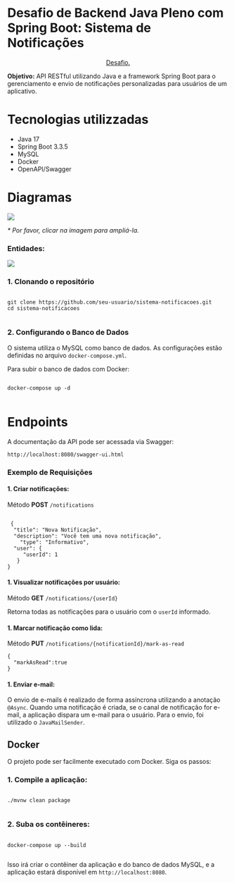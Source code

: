 <h1>Desafio de Backend Java Pleno com Spring Boot: Sistema de Notificações</h1>
<p align="center"><a href="https://github.com/MV-Mobilidade/coding_challenge/tree/main">Desafio.</a></p>
<b>Objetivo:</b> API RESTful utilizando Java e a framework Spring Boot para o gerenciamento e envio de notificações personalizadas para usuários de um aplicativo.

<h1>Tecnologias utilizzadas</h1>
<ul>
  <li>Java 17</li>
  <li>Spring Boot 3.3.5</li>
  <li>MySQL</li>
  <li>Docker</li>
  <li>OpenAPI/Swagger</li>
</ul>

<h1>Diagramas</h1>
<img src="https://i.imgur.com/9IoJUwN.png">
<p><i>* Por favor, clicar na imagem para ampliá-la.</i></p>

<h3>Entidades:</h3>
<img src="https://i.imgur.com/rxO5DxT.png">

<h3>1. Clonando o repositório</h3>
    <pre><code>
git clone https://github.com/seu-usuario/sistema-notificacoes.git
cd sistema-notificacoes
    </code></pre>

<h3>2. Configurando o Banco de Dados</h3>
    <p>O sistema utiliza o MySQL como banco de dados. As configurações estão definidas no arquivo <code>docker-compose.yml</code>.</p>
    <p>Para subir o banco de dados com Docker:</p>
    <pre><code>
docker-compose up -d
    </code></pre>

<h1>Endpoints</h1>
 <p>A documentação da API pode ser acessada via Swagger:</p>
<code>http://localhost:8080/swagger-ui.html</code>


 <h3>Exemplo de Requisições</h3>
 <h4>1. Criar notificações:</h4>
 <p>Método <b>POST</b> <code>/notifications</code></p>
 <pre><code>
 {
  "title": "Nova Notificação",
  "description": "Você tem uma nova notificação",
    "type": "Informativo",
  "user": {
     "userId": 1
   }
}</code></pre>

<h4>1. Visualizar notificações por usuário:</h4>
 <p>Método <b>GET</b> <code>/notifications/{userId}</code></p>
 <p>Retorna todas as notificações para o usuário com o <code>userId</code> informado.</p>

<h4>1. Marcar notificação como lida:</h4>
 <p>Método <b>PUT</b> <code>/notifications/{notificationId}/mark-as-read</code></p>
 <pre><code>{
  "markAsRead":true
}</code></pre>

<h4>1. Enviar e-mail:</h4>
 <p>O envio de e-mails é realizado de forma assíncrona utilizando a anotação <code>@Async</code>. 
   Quando uma notificação é criada, se o canal de notificação for e-mail, a aplicação dispara um e-mail para o usuário. Para o envio, foi utilizado o <code>JavaMailSender</code>.</p>

<h2>Docker</h2>
<p>O projeto pode ser facilmente executado com Docker. Siga os passos:</p>

<h3>1. Compile a aplicação:</h3>
    <pre><code>
./mvnw clean package
    </code></pre>

<h3>2. Suba os contêineres:</h3>
    <pre><code>
docker-compose up --build
    </code></pre>

<p>Isso irá criar o contêiner da aplicação e do banco de dados MySQL, e a aplicação estará disponível em <code>http://localhost:8080</code>.</p>
